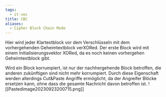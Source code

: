 ```yaml
---
tags:
  - it-sec
title: CBC
aliases:
  - Cipher Block Chain Mode
---
```

Hier wird jeder Klartextblock vor dem Verschlüsseln mit dem vorhergehenden Geheimtextblock verXORed. Der erste Block wird mit einem Initialisierungsvektor XORed, da es noch keinen vorhergehen Geheimtextblock gibt.

Wird ein Block korrumpiert, ist nur der nachhergehende Block betroffen, die anderen zukünftigen sind nicht mehr korrumpiert.
Durch diese Eigenschaft werden allerdings Cut&Paste Angriffe ermöglicht, da der Angreifer Blöcke ersetzen kann, ohne dass die gesamte Nachricht davon betroffen ist.
![[Pastedimage20230923200715.png]]

